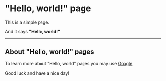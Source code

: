 # "Hello, world!" page

This is a simple page.

And it says **"Hello, world!"**

---
## About "Hello, world!" pages

To learn more about "Hello, world" pages you may use [Google](https://google.com)

Good luck and have a nice day!